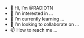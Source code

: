 - 👋 Hi, I’m @RADIOTN
- 👀 I’m interested in ...
- 🌱 I’m currently learning ...
- 💞️ I’m looking to collaborate on ...
- 📫 How to reach me ...

<!---
RADIOTN/RADIOTN is a ✨ special ✨ repository because its `README.md` (this file) appears on your GitHub profile.
You can click the Preview link to take a look at your changes.
--->
